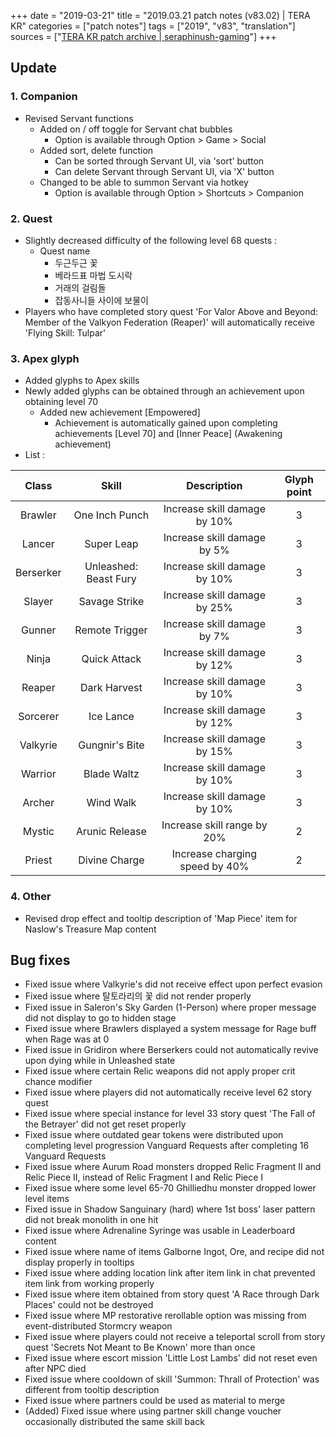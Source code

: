 +++
date = "2019-03-21"
title = "2019.03.21 patch notes (v83.02) | TERA KR"
categories = ["patch notes"]
tags = ["2019", "v83", "translation"]
sources = ["[TERA KR patch archive | seraphinush-gaming](/ko/patch/2019/v83-02)"]
+++

## Update

### **1.** Companion
- Revised Servant functions
  - Added on / off toggle for Servant chat bubbles
    - Option is available through Option > Game > Social
  - Added sort, delete function
    - Can be sorted through Servant UI, via 'sort' button
    - Can delete Servant through Servant UI, via 'X' button
  - Changed to be able to summon Servant via hotkey
    - Option is available through Option > Shortcuts > Companion

### **2.** Quest
- Slightly decreased difficulty of the following level 68 quests :
  - Quest name
    - 두근두근 꽃
    - 베라드표 마법 도시락
    - 거래의 걸림돌
    - 잡동사니들 사이에 보물이
- Players who have completed story quest 'For Valor Above and Beyond: Member of the Valkyon Federation (Reaper)' will automatically receive 'Flying Skill: Tulpar'

### **3.** Apex glyph
- Added glyphs to Apex skills
- Newly added glyphs can be obtained through an achievement upon obtaining level 70
  - Added new achievement [Empowered]
    - Achievement is automatically gained upon completing achievements [Level 70] and [Inner Peace] (Awakening achievement)
- List :

| Class | Skill | Description | Glyph point |
| :-: | :-: | :-: | :-: |
| Brawler | One Inch Punch | Increase skill damage by 10% | 3 |
| Lancer | Super Leap | Increase skill damage by 5% | 3 |
| Berserker | Unleashed: Beast Fury | Increase skill damage by 10% | 3 |
| Slayer | Savage Strike | Increase skill damage by 25% | 3 |
| Gunner | Remote Trigger | Increase skill damage by 7% | 3 |
| Ninja | Quick Attack | Increase skill damage by 12% | 3 |
| Reaper | Dark Harvest | Increase skill damage by 10% | 3 |
| Sorcerer | Ice Lance | Increase skill damage by 12% | 3 |
| Valkyrie | Gungnir's Bite | Increase skill damage by 15% | 3 |
| Warrior | Blade Waltz | Increase skill damage by 10% | 3 |
| Archer | Wind Walk | Increase skill damage by 10% | 3 |
| Mystic | Arunic Release | Increase skill range by 20% | 2 |
| Priest | Divine Charge | Increase charging speed by 40% | 2 |

### **4.** Other
- Revised drop effect and tooltip description of 'Map Piece' item for Naslow's Treasure Map content

## Bug fixes

- Fixed issue where Valkyrie's did not receive effect upon perfect evasion
- Fixed issue where 탈토라리의 꽃 did not render properly
- Fixed issue in Saleron's Sky Garden (1-Person) where proper message did not display to go to hidden stage
- Fixed issue where Brawlers displayed a system message for Rage buff when Rage was at 0
- Fixed issue in Gridiron where Berserkers could not automatically revive upon dying while in Unleashed state
- Fixed issue where certain Relic weapons did not apply proper crit chance modifier
- Fixed issue where players did not automatically receive level 62 story quest
- Fixed issue where special instance for level 33 story quest 'The Fall of the Betrayer' did not get reset properly
- Fixed issue where outdated gear tokens were distributed upon completing level progression Vanguard Requests after completing 16 Vanguard Requests
- Fixed issue where Aurum Road monsters dropped Relic Fragment II and Relic Piece II, instead of Relic Fragment I and Relic Piece I
- Fixed issue where some level 65-70 Ghilliedhu monster dropped lower level items
- Fixed issue in Shadow Sanguinary (hard) where 1st boss' laser pattern did not break monolith in one hit
- Fixed issue where Adrenaline Syringe was usable in Leaderboard content
- Fixed issue where name of items Galborne Ingot, Ore, and recipe did not display properly in tooltips
- Fixed issue where adding location link after item link in chat prevented item link from working properly
- Fixed issue where item obtained from story quest 'A Race through Dark Places' could not be destroyed
- Fixed issue where MP restorative rerollable option was missing from event-distributed Stormcry weapon
- Fixed issue where players could not receive a teleportal scroll from story quest 'Secrets Not Meant to Be Known' more than once
- Fixed issue where escort mission 'Little Lost Lambs' did not reset even after NPC died
- Fixed issue where cooldown of skill 'Summon: Thrall of Protection' was different from tooltip description
- Fixed issue where partners could be used as material to merge
- (Added) Fixed issue where using partner skill change voucher occasionally distributed the same skill back
